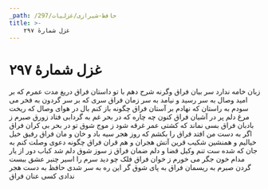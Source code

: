 ```yaml
---
_path: /حافظ-شیرازی/غزلیات/297
title: >-
    غزل شمارهٔ ۲۹۷
---
```

# غزل شمارهٔ ۲۹۷

زبان خامه ندارد سر بیان فراق
وگرنه شرح دهم با تو داستان فراق
دریغ مدت عمرم که بر امید وصال
به سر رسید و نیامد به سر زمان فراق
سری که بر سر گردون به فخر می سودم
به راستان که نهادم بر آستان فراق
چگونه باز کنم بال در هوای وصال
که ریخت مرغ دلم پر در آشیان فراق
کنون چه چاره که در بحر غم به گردابی
فتاد زورق صبرم ز بادبان فراق
بسی نماند که کشتی عمر غرقه شود
ز موج شوق تو در بحر بی کران فراق
اگر به دست من افتد فراق را بکشم
که روز هجر سیه باد و خان و مان فراق
رفیق خیل خیالیم و همنشین شکیب
قرین آتش هجران و هم قران فراق
چگونه دعوی وصلت کنم به جان که شده ست
تنم وکیل قضا و دلم ضمان فراق
ز سوز شوق دلم شد کباب دور از یار
مدام خون جگر می خورم ز خوان فراق
فلک چو دید سرم را اسیر چنبر عشق
ببست گردن صبرم به ریسمان فراق
به پای شوق گر این ره به سر شدی حافظ
به دست هجر ندادی کسی عنان فراق
